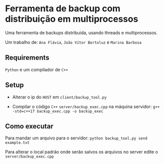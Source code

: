 # Ferramenta de backup com distribuição em multiprocessos
Uma ferramenta de backups distribuida, usando threads e multiprocessos.

Um trabalho de:
`Ana Flávia`, `João Vítor Bortoluz` e `Marina Barbosa`

## Requirements
`Python` e um compilador de `C++`

## Setup
- Alterar o ip do `HOST` em `client/backup_tool.py`

- Compilar o código `C++` `server/backup_exec.cpp` na máquina servidor:
`g++ -std=c++17 backup_exec.cpp -o backup_exec`

## Como executar
Para mandar um arquivo para o servidor:
`python backup_tool.py send example.txt`

Para alterar o local padrão onde serão salvos os arquivos no server edite o
`server/backup_exec.cpp` 
